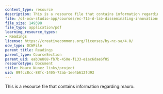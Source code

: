 ```yaml
---
content_type: resource
description: This is a resource file that contains information regarding mauro.
file: /ol-ocw-studio-app/courses/ec-715-d-lab-disseminating-innovations-for-the-common-good-spring-2007/09fcc8cc88fc140572ab1ee4b612fd93_MITEC_715S07_mauro.pdf
file_size: 149398
file_type: application/pdf
learning_resource_types:
- Readings
license: https://creativecommons.org/licenses/by-nc-sa/4.0/
ocw_type: OCWFile
parent_title: Readings
parent_type: CourseSection
parent_uid: eab3e808-fb7b-450e-f133-e1ac6dae6f05
resourcetype: Document
title: Mauro Nunez links/project
uid: 09fcc8cc-88fc-1405-72ab-1ee4b612fd93
---
```

This is a resource file that contains information regarding mauro.